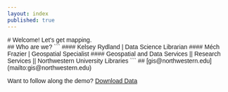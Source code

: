```yaml
---
layout: index
published: true
---
```

<html>
<head>
<style>
body {
  font-family: Helvetica, sans-serif;
}
</style>
</head>
<body>
# Welcome! Let's get mapping. 
<br>
## Who are we? 
```
#### Kelsey Rydland | Data Science Librarian
#### Méch Frazier | Geospatial Specialist
#### Geospatial and Data Services || Research Services || Northwestern University Libraries
```
## [gis@northwestern.edu](mailto:gis@northwestern.edu)

Want to follow along the demo? [Download Data](/arcgis-online/blob/gh-pages/_data/arconline_data_s21.zip) 
</body>
</html>
